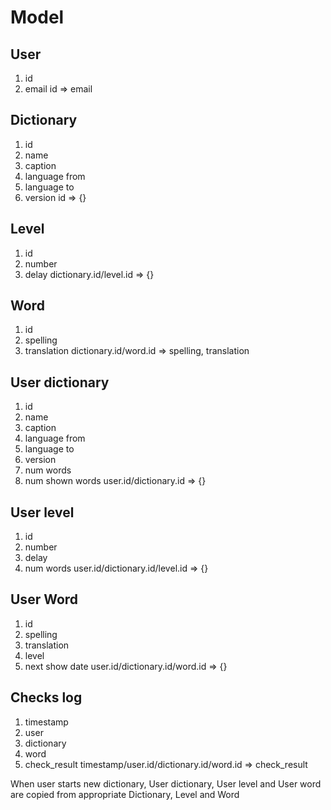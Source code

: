 # Model

## User
1. id
2. email
id => email

## Dictionary
1. id
2. name
3. caption
4. language from
5. language to
6. version
id => {}

## Level
1. id
2. number
3. delay
dictionary.id/level.id => {}

## Word
1. id
2. spelling
3. translation
dictionary.id/word.id => spelling, translation

## User dictionary
1. id
2. name
3. caption
4. language from
5. language to
6. version
8. num words
9. num shown words
user.id/dictionary.id => {}

## User level
1. id
2. number
3. delay
4. num words
user.id/dictionary.id/level.id => {}


## User Word
1. id
2. spelling
3. translation
4. level
5. next show date
user.id/dictionary.id/word.id => {}


## Checks log
1. timestamp
2. user
3. dictionary
4. word
5. check_result
timestamp/user.id/dictionary.id/word.id => check_result


When user starts new dictionary, User dictionary, User level and User word are copied from appropriate Dictionary, Level and Word


